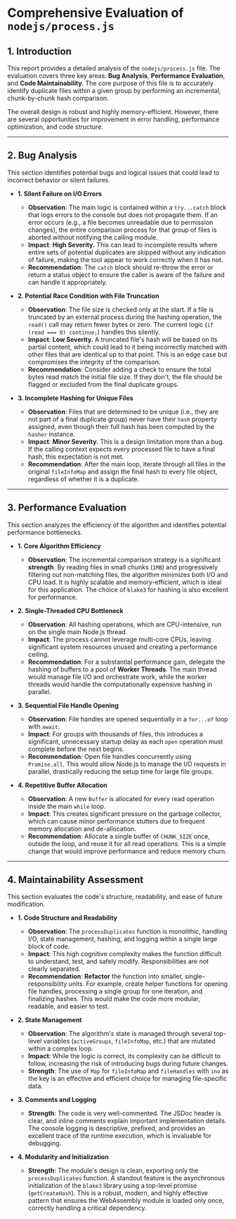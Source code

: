 # Comprehensive Evaluation of `nodejs/process.js`

## 1. Introduction

This report provides a detailed analysis of the `nodejs/process.js` file. The evaluation covers three key areas: **Bug Analysis**, **Performance Evaluation**, and **Code Maintainability**. The core purpose of this file is to accurately identify duplicate files within a given group by performing an incremental, chunk-by-chunk hash comparison.

The overall design is robust and highly memory-efficient. However, there are several opportunities for improvement in error handling, performance optimization, and code structure.

---

## 2. Bug Analysis

This section identifies potential bugs and logical issues that could lead to incorrect behavior or silent failures.

*   **1. Silent Failure on I/O Errors**
    *   **Observation**: The main logic is contained within a `try...catch` block that logs errors to the console but does not propagate them. If an error occurs (e.g., a file becomes unreadable due to permission changes), the entire comparison process for that group of files is aborted without notifying the calling module.
    *   **Impact**: **High Severity.** This can lead to incomplete results where entire sets of potential duplicates are skipped without any indication of failure, making the tool appear to work correctly when it has not.
    *   **Recommendation**: The `catch` block should re-throw the error or return a status object to ensure the caller is aware of the failure and can handle it appropriately.

*   **2. Potential Race Condition with File Truncation**
    *   **Observation**: The file size is checked only at the start. If a file is truncated by an external process during the hashing operation, the `read()` call may return fewer bytes or zero. The current logic (`if (read === 0) continue;`) handles this silently.
    *   **Impact**: **Low Severity.** A truncated file's hash will be based on its partial content, which could lead to it being incorrectly matched with other files that are identical up to that point. This is an edge case but compromises the integrity of the comparison.
    *   **Recommendation**: Consider adding a check to ensure the total bytes read match the initial file size. If they don't, the file should be flagged or excluded from the final duplicate groups.

*   **3. Incomplete Hashing for Unique Files**
    *   **Observation**: Files that are determined to be unique (i.e., they are not part of a final duplicate group) never have their `hash` property assigned, even though their full hash has been computed by the `hasher` instance.
    *   **Impact**: **Minor Severity.** This is a design limitation more than a bug. If the calling context expects every processed file to have a final hash, this expectation is not met.
    *   **Recommendation**: After the main loop, iterate through all files in the original `fileInfoMap` and assign the final hash to every file object, regardless of whether it is a duplicate.

---

## 3. Performance Evaluation

This section analyzes the efficiency of the algorithm and identifies potential performance bottlenecks.

*   **1. Core Algorithm Efficiency**
    *   **Observation**: The incremental comparison strategy is a significant **strength**. By reading files in small chunks (`1MB`) and progressively filtering out non-matching files, the algorithm minimizes both I/O and CPU load. It is highly scalable and memory-efficient, which is ideal for this application. The choice of `blake3` for hashing is also excellent for performance.

*   **2. Single-Threaded CPU Bottleneck**
    *   **Observation**: All hashing operations, which are CPU-intensive, run on the single main Node.js thread.
    *   **Impact**: The process cannot leverage multi-core CPUs, leaving significant system resources unused and creating a performance ceiling.
    *   **Recommendation**: For a substantial performance gain, delegate the hashing of buffers to a pool of **Worker Threads**. The main thread would manage file I/O and orchestrate work, while the worker threads would handle the computationally expensive hashing in parallel.

*   **3. Sequential File Handle Opening**
    *   **Observation**: File handles are opened sequentially in a `for...of` loop with `await`.
    *   **Impact**: For groups with thousands of files, this introduces a significant, unnecessary startup delay as each `open` operation must complete before the next begins.
    *   **Recommendation**: Open file handles concurrently using `Promise.all`. This would allow Node.js to manage the I/O requests in parallel, drastically reducing the setup time for large file groups.

*   **4. Repetitive Buffer Allocation**
    *   **Observation**: A new `Buffer` is allocated for every read operation inside the main `while` loop.
    *   **Impact**: This creates significant pressure on the garbage collector, which can cause minor performance stutters due to frequent memory allocation and de-allocation.
    *   **Recommendation**: Allocate a single buffer of `CHUNK_SIZE` once, outside the loop, and reuse it for all read operations. This is a simple change that would improve performance and reduce memory churn.

---

## 4. Maintainability Assessment

This section evaluates the code's structure, readability, and ease of future modification.

*   **1. Code Structure and Readability**
    *   **Observation**: The `processDuplicates` function is monolithic, handling I/O, state management, hashing, and logging within a single large block of code.
    *   **Impact**: This high cognitive complexity makes the function difficult to understand, test, and safely modify. Responsibilities are not clearly separated.
    *   **Recommendation**: **Refactor** the function into smaller, single-responsibility units. For example, create helper functions for opening file handles, processing a single group for one iteration, and finalizing hashes. This would make the code more modular, readable, and easier to test.

*   **2. State Management**
    *   **Observation**: The algorithm's state is managed through several top-level variables (`activeGroups`, `fileInfoMap`, etc.) that are mutated within a complex loop.
    *   **Impact**: While the logic is correct, its complexity can be difficult to follow, increasing the risk of introducing bugs during future changes.
    *   **Strength**: The use of `Map` for `fileInfoMap` and `fileHandles` with `ino` as the key is an effective and efficient choice for managing file-specific data.

*   **3. Comments and Logging**
    *   **Strength**: The code is very well-commented. The JSDoc header is clear, and inline comments explain important implementation details. The console logging is descriptive, prefixed, and provides an excellent trace of the runtime execution, which is invaluable for debugging.

*   **4. Modularity and Initialization**
    *   **Strength**: The module's design is clean, exporting only the `processDuplicates` function. A standout feature is the asynchronous initialization of the `blake3` library using a top-level promise (`getCreateHash`). This is a robust, modern, and highly effective pattern that ensures the WebAssembly module is loaded only once, correctly handling a critical dependency.